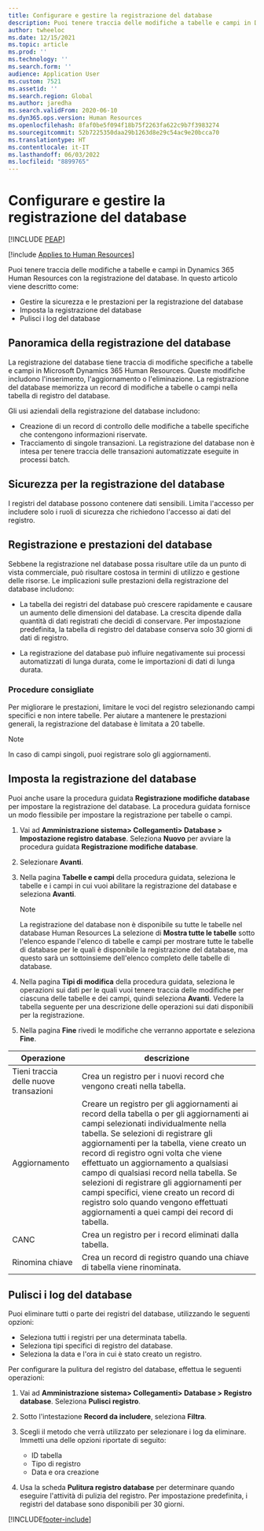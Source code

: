 ```yaml
---
title: Configurare e gestire la registrazione del database
description: Puoi tenere traccia delle modifiche a tabelle e campi in Dynamics 365 Human Resources con la registrazione del database.
author: twheeloc
ms.date: 12/15/2021
ms.topic: article
ms.prod: ''
ms.technology: ''
ms.search.form: ''
audience: Application User
ms.custom: 7521
ms.assetid: ''
ms.search.region: Global
ms.author: jaredha
ms.search.validFrom: 2020-06-10
ms.dyn365.ops.version: Human Resources
ms.openlocfilehash: 8faf0be5f094f18b75f2263fa622c9b7f3983274
ms.sourcegitcommit: 52b7225350daa29b1263d8e29c54ac9e20bcca70
ms.translationtype: HT
ms.contentlocale: it-IT
ms.lasthandoff: 06/03/2022
ms.locfileid: "8899765"
---
```

# <a name="configure-and-manage-database-logging"></a>Configurare e gestire la registrazione del database


[!INCLUDE [PEAP](../includes/peap-2.md)]

[!include [Applies to Human Resources](../includes/applies-to-hr.md)]

Puoi tenere traccia delle modifiche a tabelle e campi in Dynamics 365 Human Resources con la registrazione del database. In questo articolo viene descritto come:

- Gestire la sicurezza e le prestazioni per la registrazione del database
- Imposta la registrazione del database
- Pulisci i log del database

## <a name="overview-of-database-logging"></a>Panoramica della registrazione del database

La registrazione del database tiene traccia di modifiche specifiche a tabelle e campi in Microsoft Dynamics 365 Human Resources. Queste modifiche includono l'inserimento, l'aggiornamento o l'eliminazione. La registrazione del database memorizza un record di modifiche a tabelle o campi nella tabella di registro del database.

Gli usi aziendali della registrazione del database includono:

- Creazione di un record di controllo delle modifiche a tabelle specifiche che contengono informazioni riservate.
- Tracciamento di singole transazioni. La registrazione del database non è intesa per tenere traccia delle transazioni automatizzate eseguite in processi batch.

## <a name="security-for-database-logging"></a>Sicurezza per la registrazione del database

I registri del database possono contenere dati sensibili. Limita l'accesso per includere solo i ruoli di sicurezza che richiedono l'accesso ai dati del registro.

## <a name="database-logging-and-performance"></a>Registrazione e prestazioni del database

Sebbene la registrazione nel database possa risultare utile da un punto di vista commerciale, può risultare costosa in termini di utilizzo e gestione delle risorse. Le implicazioni sulle prestazioni della registrazione del database includono:

- La tabella dei registri del database può crescere rapidamente e causare un aumento delle dimensioni del database. La crescita dipende dalla quantità di dati registrati che decidi di conservare. Per impostazione predefinita, la tabella di registro del database conserva solo 30 giorni di dati di registro. 

- La registrazione del database può influire negativamente sui processi automatizzati di lunga durata, come le importazioni di dati di lunga durata.

### <a name="best-practices"></a>Procedure consigliate

Per migliorare le prestazioni, limitare le voci del registro selezionando campi specifici e non intere tabelle. Per aiutare a mantenere le prestazioni generali, la registrazione del database è limitata a 20 tabelle.

> [!NOTE]
> In caso di campi singoli, puoi registrare solo gli aggiornamenti.

## <a name="set-up-database-logging"></a>Imposta la registrazione del database

Puoi anche usare la procedura guidata **Registrazione modifiche database** per impostare la registrazione del database. La procedura guidata fornisce un modo flessibile per impostare la registrazione per tabelle o campi.

1. Vai ad **Amministrazione sistema> Collegamenti> Database > Impostazione registro database**. Seleziona **Nuovo** per avviare la procedura guidata **Registrazione modifiche database**.
2. Selezionare **Avanti**. 
3. Nella pagina **Tabelle e campi** della procedura guidata, seleziona le tabelle e i campi in cui vuoi abilitare la registrazione del database e seleziona **Avanti**.

   > [!Note]
   > La registrazione del database non è disponibile su tutte le tabelle nel database Human Resources La selezione di **Mostra tutte le tabelle** sotto l'elenco espande l'elenco di tabelle e campi per mostrare tutte le tabelle di database per le quali è disponibile la registrazione del database, ma questo sarà un sottoinsieme dell'elenco completo delle tabelle di database.

4. Nella pagina **Tipi di modifica** della procedura guidata, seleziona le operazioni sui dati per le quali vuoi tenere traccia delle modifiche per ciascuna delle tabelle e dei campi, quindi seleziona **Avanti**. Vedere la tabella seguente per una descrizione delle operazioni sui dati disponibili per la registrazione.
5. Nella pagina **Fine** rivedi le modifiche che verranno apportate e seleziona **Fine**.

| Operazione | descrizione |
| -- | -- |
| Tieni traccia delle nuove transazioni | Crea un registro per i nuovi record che vengono creati nella tabella. |
| Aggiornamento | Creare un registro per gli aggiornamenti ai record della tabella o per gli aggiornamenti ai campi selezionati individualmente nella tabella. Se selezioni di registrare gli aggiornamenti per la tabella, viene creato un record di registro ogni volta che viene effettuato un aggiornamento a qualsiasi campo di qualsiasi record nella tabella. Se selezioni di registrare gli aggiornamenti per campi specifici, viene creato un record di registro solo quando vengono effettuati aggiornamenti a quei campi dei record di tabella. |
| CANC | Crea un registro per i record eliminati dalla tabella. |
| Rinomina chiave | Crea un record di registro quando una chiave di tabella viene rinominata. |


## <a name="clean-up-database-logs"></a>Pulisci i log del database

Puoi eliminare tutti o parte dei registri del database, utilizzando le seguenti opzioni:

- Seleziona tutti i registri per una determinata tabella.
- Seleziona tipi specifici di registro del database.
- Seleziona la data e l'ora in cui è stato creato un registro.

Per configurare la pulitura del registro del database, effettua le seguenti operazioni: 

1. Vai ad **Amministrazione sistema> Collegamenti> Database > Registro database**. Seleziona **Pulisci registro**.
2. Sotto l'intestazione **Record da includere**, seleziona **Filtra**.
3. Scegli il metodo che verrà utilizzato per selezionare i log da eliminare. Immetti una delle opzioni riportate di seguito:

   - ID tabella
   - Tipo di registro
   - Data e ora creazione

4. Usa la scheda **Pulitura registro database** per determinare quando eseguire l'attività di pulizia del registro. Per impostazione predefinita, i registri del database sono disponibili per 30 giorni.


[!INCLUDE[footer-include](../includes/footer-banner.md)]
